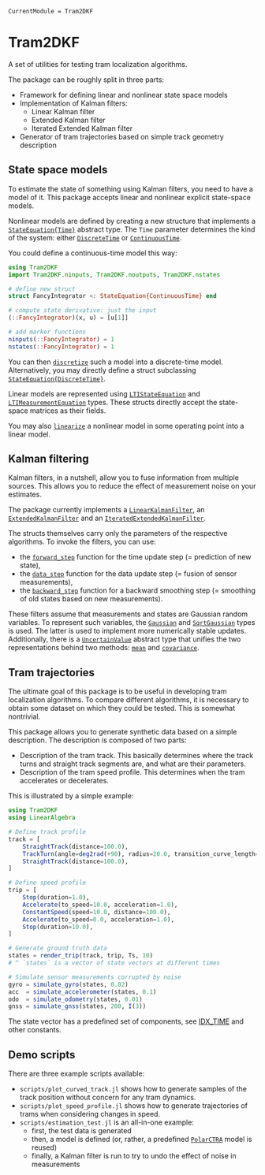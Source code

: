 ```@meta
CurrentModule = Tram2DKF
```

# Tram2DKF

A set of utilities for testing tram localization algorithms.

The package can be roughly split in three parts:

* Framework for defining linear and nonlinear state space models
* Implementation of Kalman filters:
  * Linear Kalman filter
  * Extended Kalman filter
  * Iterated Extended Kalman filter
* Generator of tram trajectories based on simple track geometry description

## State space models

To estimate the state of something using Kalman filters, you need to have
a model of it. This package accepts linear and nonlinear explicit state-space models.

Nonlinear models are defined by creating a new structure that implements a
[`StateEquation{Time}`](@ref) abstract type. The `Time` parameter determines
the kind of the system: either [`DiscreteTime`](@ref) or [`ContinuousTime`](@ref).

You could define a continuous-time model this way:

```julia
using Tram2DKF
import Tram2DKF.ninputs, Tram2DKF.noutputs, Tram2DKF.nstates

# define new struct
struct FancyIntegrator <: StateEquation{ContinuousTime} end

# compute state derivative: just the input
(::FancyIntegrator)(x, u) = [u[1]]

# add marker functions
ninputs(::FancyIntegrator) = 1
nstates(::FancyIntegrator) = 1
```

You can then [`discretize`](@ref) such a model into a discrete-time model.
Alternatively, you may directly define a struct subclassing [`StateEquation{DiscreteTime}`](@ref).

Linear models are represented using [`LTIStateEquation`](@ref) and [`LTIMeasurementEquation`](@ref)
types. These structs directly accept the state-space matrices as their fields.

You may also [`linearize`](@ref) a nonlinear model in some operating point
into a linear model.

## Kalman filtering

Kalman filters, in a nutshell, allow you to fuse information from multiple sources.
This allows you to reduce the effect of measurement noise on your estimates.

The package currently implements a [`LinearKalmanFilter`](@ref),
an [`ExtendedKalmanFilter`](@ref) and
an [`IteratedExtendedKalmanFilter`](@ref).

The structs themselves carry only the parameters of the respective algorithms.
To invoke the filters, you can use:
* the [`forward_step`](@ref) function for the time update step (= prediction of new state),
* the [`data_step`](@ref) function for the data update step (= fusion of sensor measurements),
* the [`backward_step`](@ref) function for a backward smoothing step (= smoothing of old states based on new measurements).

These filters assume that measurements and states are Gaussian random variables.
To represent such variables, the [`Gaussian`](@ref) and [`SqrtGaussian`](@ref)
types is used. The latter is used to implement more numerically stable updates.
Additionally, there is a [`UncertainValue`](@ref) abstract type that unifies the
two representations behind two methods: [`mean`](@ref) and [`covariance`](@ref).

## Tram trajectories

The ultimate goal of this package is to be useful in developing tram
localization algorithms. To compare different algorithms, it is necessary
to obtain some dataset on which they could be tested. This is somewhat
nontrivial.

This package allows you to generate synthetic data based on a simple description.
The description is composed of two parts:
* Description of the tram track. This basically determines where the track turns
  and straight track segments are, and what are their parameters.
* Description of the tram speed profile. This determines when the tram accelerates
  or decelerates.

This is illustrated by a simple example:

```julia
using Tram2DKF
using LinearAlgebra

# Define track profile
track = [
    StraightTrack(distance=100.0),
    TrackTurn(angle=deg2rad(+90), radius=20.0, transition_curve_length=0.0),
    StraightTrack(distance=100.0),
]

# Define speed profile
trip = [
    Stop(duration=1.0),
    Accelerate(to_speed=10.0, acceleration=1.0),
    ConstantSpeed(speed=10.0, distance=100.0),
    Accelerate(to_speed=0.0, acceleration=1.0),
    Stop(duration=10.0),
]

# Generate ground truth data
states = render_trip(track, trip, Ts, 10)
# ^ `states` is a vector of state vectors at different times

# Simulate sensor measurements corrupted by noise
gyro = simulate_gyro(states, 0.02)
acc  = simulate_accelerometer(states, 0.1)
odo  = simulate_odometry(states, 0.01)
gnss = simulate_gnss(states, 200, I(3))
```

The state vector has a predefined set of components, see [IDX_TIME](@ref)
and other constants.

## Demo scripts

There are three example scripts available:
* `scripts/plot_curved_track.jl` shows how to generate samples of the track position without concern for any tram dynamics.
* `scripts/plot_speed_profile.jl` shows how to generate trajectories of trams when considering changes in speed.
* `scripts/estimation_test.jl` is an all-in-one example:
  * first, the test data is generated
  * then, a model is defined (or, rather, a predefined [`PolarCTRA`](@ref) model is reused)
  * finally, a Kalman filter is run to try to undo the effect of noise in measurements
